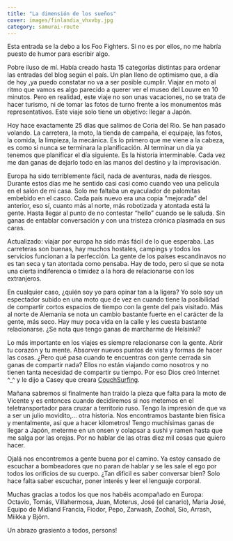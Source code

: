 ```yaml
---
title: "La dimensión de los sueños"
cover: images/finlandia_vhxvby.jpg
category: samurai-route
---
```


Esta entrada se la debo a los Foo Fighters. Si no es por ellos, no me habría puesto de humor para escribir algo.

Pobre iluso de mí. Había creado hasta 15 categorías distintas para ordenar las entradas del blog según el país. Un plan lleno de optimismo que, a día de hoy ,ya puedo constatar no va a ser posible cumplir. Viajar en moto al ritmo que vamos es algo parecido a querer ver el museo del Louvre en 10 minutos. Pero en realidad, este viaje no son unas vacaciones, no se trata de hacer turismo, ni de tomar las fotos de turno frente a los monumentos más representativos. Este viaje solo tiene un objetivo: llegar a Japón.

Hoy hace exactamente 25 días que salimos de Coria del Rio. Se han pasado volando. La carretera, la moto, la tienda de campaña, el equipaje, las fotos, la comida, la limpieza, la mecánica. Es lo primero que me viene a la cabeza, es como si nunca se terminara la planificación. Al terminar un día ya tenemos que planificar el día siguiente. Es la historia interminable. Cada vez me dan ganas de dejarlo todo en las manos del destino y la improvisación.

Europa ha sido terriblemente fácil, nada de aventuras, nada de riesgos. Durante estos días me he sentido casi casi como cuando veo una película en el salón de mi casa. Solo me faltaba un eyaculador de palomitas embebido en el casco. Cada país nuevo era una copia “mejorada” del anterior, eso sí, cuanto más al norte, más robotizada y atontada está la gente. Hasta llegar al punto de no contestar “hello” cuando se le saluda. Sin ganas de entablar conversación y con una tristeza crónica plasmada en sus caras.

Actualizado: viajar por europa ha sido más fácil de lo que esperaba. Las carreteras son buenas, hay muchos hostales, campings y todos los servicios funcionan a la perfección. La gente de los países escandinavos no es tan seca y tan atontada como pensaba. Hay de todo, pero si que se nota una cierta indiferencia o timidez a la hora de relacionarse con los extranjeros.

En cualquier caso, ¿quién soy yo para opinar tan a la ligera? Yo solo soy un espectador subido en una moto que de vez en cuando tiene la posibilidad de compartir cortos espacios de tiempo con la gente del país visitado. Más al norte de Alemania se nota un cambio bastante fuerte en el carácter de la gente, más seco. Hay muy poca vida en la calle y les cuesta bastante relacionarse. ¿Se nota que tengo ganas de marcharme de Helsinki?

Lo más importante en los viajes es siempre relacionarse con la gente. Abrir tu corazón y tu mente. Absorver nuevos puntos de vista y formas de hacer las cosas. ¿Pero qué pasa cuando te encuentras con gente cerrada sin ganas de compartir nada? Ellos no están viajando como nosotros y no tienen tanta necesidad de compartir su tiempo. Por eso Dios creó Internet ^_^ y le dijo a Casey que creara [CouchSurfing](http://www.couchsurfing.com/).

Mañana sabremos si finalmente han traido la pieza que falta para la moto de Vicente y es entonces cuando decidiremos si nos metemos en el teletransportador para cruzar a territorio ruso. Tengo la impresión de que va a ser un julio movidito,… otra historia. Nos encontramos bastante bien física y mentalmente, así que a hacer kilometros! Tengo muchísimas ganas de llegar a Japón, meterme en un onsen y colapsar a sushi y ramen hasta que me salga por las orejas. Por no hablar de las otras diez mil cosas que quiero hacer.

Ojalá nos encontremos a gente buena por el camino. Ya estoy cansado de escuchar a bombeadores que no paran de hablar y se les sale el ego por todos los orificios de su cuerpo. ¿Tan dificil es saber conversar bien? Solo hace falta saber escuchar, poner interés y leer el lenguaje corporal.

Muchas gracias a todos los que nos habéis acompañado en Europa: Octavio, Tomás, Villahermosa, Juan, Moterus, José (el canario), Maria José, Equipo de Midland Francia, Fiodor, Pepo, Zarwash, Zoohal, Sio, Arrash, Miikka y Björn.

Un abrazo grasiento a todos, persons!
